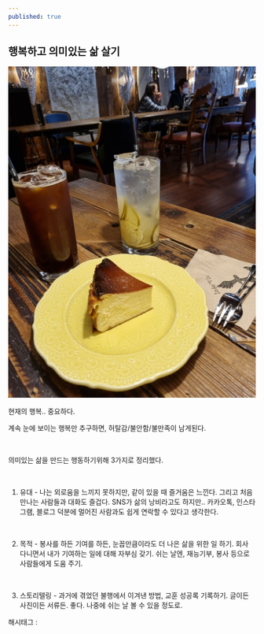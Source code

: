 ```yaml
---
published: true
---
```

## 행복하고 의미있는 삶 살기

![0](/assets/img/222678331173/0.png)

현재의 행복.. 중요하다.

계속 눈에 보이는 행복만 추구하면, 허탈감/불안함/불만족이 남게된다.

​

의미있는 삶을 만드는 행동하기위해 3가지로 정리했다.

​

1. 유대 - 나는 외로움을 느끼지 못하지만, 같이 있을 때 즐거움은 느낀다. 그리고 처음 만나는 사람들과 대화도 즐겁다. SNS가 삶의 낭비라고도 하지만.. 카카오톡, 인스타그램, 블로그 덕분에 멀어진 사람과도 쉽게 연락할 수 있다고 생각한다.

​

2. 목적 - 봉사를 하든 기여를 하든, 눈꼽만큼이라도 더 나은 삶을 위한 일 하기. 회사 다니면서 내가 기여하는 일에 대해 자부심 갖기. 쉬는 날엔, 재능기부, 봉사 등으로 사람들에게 도움 주기.

​

3. 스토리텔링 - 과거에 겪었던 불행에서 이겨낸 방법, 교훈 성공록 기록하기. 글이든 사진이든 서류든. 좋다. 나중에 쉬는 날 볼 수 있을 정도로.

 해시태그 : 